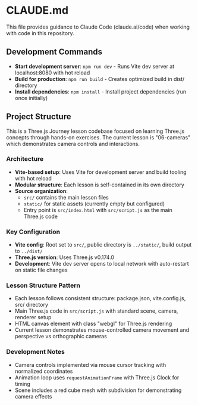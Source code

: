 # CLAUDE.md

This file provides guidance to Claude Code (claude.ai/code) when working with code in this repository.

## Development Commands

- **Start development server**: `npm run dev` - Runs Vite dev server at localhost:8080 with hot reload
- **Build for production**: `npm run build` - Creates optimized build in dist/ directory
- **Install dependencies**: `npm install` - Install project dependencies (run once initially)

## Project Structure

This is a Three.js Journey lesson codebase focused on learning Three.js concepts through hands-on exercises. The current lesson is "06-cameras" which demonstrates camera controls and interactions.

### Architecture
- **Vite-based setup**: Uses Vite for development server and build tooling with hot reload
- **Modular structure**: Each lesson is self-contained in its own directory
- **Source organization**:
  - `src/` contains the main lesson files
  - `static/` for static assets (currently empty but configured)
  - Entry point is `src/index.html` with `src/script.js` as the main Three.js code

### Key Configuration
- **Vite config**: Root set to `src/`, public directory is `../static/`, build output to `../dist/`
- **Three.js version**: Uses Three.js v0.174.0
- **Development**: Vite dev server opens to local network with auto-restart on static file changes

### Lesson Structure Pattern
- Each lesson follows consistent structure: package.json, vite.config.js, src/ directory
- Main Three.js code in `src/script.js` with standard scene, camera, renderer setup
- HTML canvas element with class "webgl" for Three.js rendering
- Current lesson demonstrates mouse-controlled camera movement and perspective vs orthographic cameras

### Development Notes
- Camera controls implemented via mouse cursor tracking with normalized coordinates
- Animation loop uses `requestAnimationFrame` with Three.js Clock for timing
- Scene includes a red cube mesh with subdivision for demonstrating camera effects